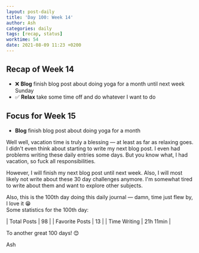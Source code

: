 ```yaml
---
layout: post-daily
title: 'Day 100: Week 14'
author: Ash
categories: daily
tags: [recap, status]
worktime: 54
date: 2021-08-09 11:23 +0200
---
```

## Recap of Week 14

- ❌ **Blog** finish blog post about doing yoga for a month until next week Sunday
- ✅ **Relax** take some time off and do whatever I want to do

## Focus for Week 15

- **Blog** finish blog post about doing yoga for a month

Well well, vacation time is truly a blessing &mdash; at least as far as relaxing goes. I didn't even think about starting to write my next blog post. I even had problems writing these daily entries some days. But you know what, I had vacation, so fuck all responsibilities.

However, I will finish my next blog post until next week. Also, I will most likely not write about these 30 day challenges anymore. I'm somewhat tired to write about them and want to explore other subjects.

Also, this is the 100th day doing this daily journal &mdash; damn, time just flew by, I love it 😁  
Some statistics for the 100th day:

| Total Posts | 98 |
| Favorite Posts | 13 |
| Time Writing | 21h 11min |

To another great 100 days! 😊 

Ash

